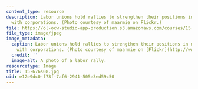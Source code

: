 ```yaml
---
content_type: resource
description: Labor unions hold rallies to strengthen their positions in negotiations
  with corporations. (Photo courtesy of maarmie on Flickr.)
file: https://ol-ocw-studio-app-production.s3.amazonaws.com/courses/15-676-work-employment-and-industrial-relations-theory-spring-2008/e12e9dc0f73f7af62941505e3ed59c50_15-676s08.jpg
file_type: image/jpeg
image_metadata:
  caption: Labor unions hold rallies to strengthen their positions in negotiations
    with corporations. (Photo courtesy of maarmie on [Flickr](http://www.flickr.com/photos/maarmie/139984164/).)
  credit: ''
  image-alt: A photo of a labor rally.
resourcetype: Image
title: 15-676s08.jpg
uid: e12e9dc0-f73f-7af6-2941-505e3ed59c50
---
```

